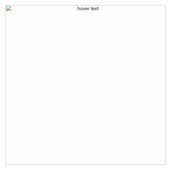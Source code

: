 <p align="center">
  <img src="https://i.ibb.co/j5LnGwY/Untitled-drawio-3.png" width="500" title="hover text">
</p>
